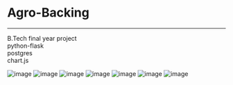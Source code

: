 # Agro-Backing  

--- 

B.Tech final year project  
python-flask  
postgres  
chart.js


![image](https://user-images.githubusercontent.com/50919263/160755906-24b1d7a9-d8bb-409e-ae96-44cde6d47f7e.png)
![image](https://user-images.githubusercontent.com/50919263/160755923-c8188ca6-ebb1-475c-99a2-2e8f02a35a73.png)
![image](https://user-images.githubusercontent.com/50919263/160755937-15d0c29a-ee6c-449a-892a-5ee8255ab719.png)
![image](https://user-images.githubusercontent.com/50919263/160755955-9b913d69-77da-48f7-ad10-1cdf03da8f2c.png)
![image](https://user-images.githubusercontent.com/50919263/160755970-6397ae82-51c0-4763-8755-437a00da4ecc.png)
![image](https://user-images.githubusercontent.com/50919263/160755979-9d364262-5d5c-4541-8e35-8f6065436968.png)
![image](https://user-images.githubusercontent.com/50919263/160756004-ffc140f5-68b9-4b27-a4d7-762697b99448.png)
